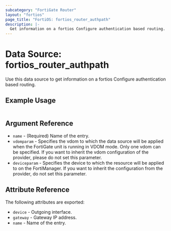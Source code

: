 ```yaml
---
subcategory: "FortiGate Router"
layout: "fortios"
page_title: "FortiOS: fortios_router_authpath"
description: |-
  Get information on a fortios Configure authentication based routing.
---
```


# Data Source: fortios_router_authpath
Use this data source to get information on a fortios Configure authentication based routing.


## Example Usage

```hcl

```

## Argument Reference

* `name` - (Required) Name of the entry.
* `vdomparam` - Specifies the vdom to which the data source will be applied when the FortiGate unit is running in VDOM mode. Only one vdom can be specified. If you want to inherit the vdom configuration of the provider, please do not set this parameter.
* `deviceparam` - Specifies the device to which the resource will be applied to on the FortiManager. If you want to inherit the configuration from the provider, do not set this parameter.

## Attribute Reference

The following attributes are exported:

* `device` - Outgoing interface.
* `gateway` - Gateway IP address.
* `name` - Name of the entry.
